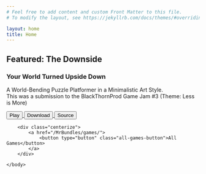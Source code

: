 ```yaml
---
# Feel free to add content and custom Front Matter to this file.
# To modify the layout, see https://jekyllrb.com/docs/themes/#overriding-theme-defaults

layout: home
title: Home
---
```

<html>
	<body>
		<!-- The Downside -->
		<div class="game-main-wrapper">
			<div class="game-info-img-wrapper">
				<div class="game-info-wrapper">
					<h2 class="game-title">Featured: The Downside</h2>
					<h3 class="game-subtitle">Your World Turned Upside Down</h3>
					<p class="game-description">
						A World-Bending Puzzle Platformer in a Minimalistic Art Style.<br>
						This was a submission to the BlackThornProd Game Jam #3 (Theme: Less is More)
					</p>
					<div class="game-button-wrapper">
						<a href="/MrBundles/games/the-downside">
							<button type="button" class="game-button">Play</button>
						</a>
						<a href="/MrBundles/assets/downloads/the_downside.zip" download>
							<button type="button" class="game-button">Download</button>
						</a>
						<a href="https://github.com/MrBundles/blackthornprod_gamejam_3" target="_blank">
							<button type="button" class="game-button">Source</button>
						</a>
					</div>
				</div>
				<div class="game-img-wrapper">
					<div class="game-img" style="
					--cover: url(/MrBundles/assets/images/cover_images/the_downside.png);
					--sample: url(/MrBundles/assets/images/sample_images/the_downside/the_downside_1.gif);">
					</div>
				</div>
			</div>
		</div>

		<div class="centerize">
			<a href="/MrBundles/games/">
				<button type="button" class="all-games-button">All Games</button>
			</a>
		</div>

	</body>
</html>
